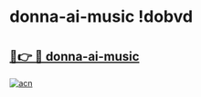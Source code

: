 # donna-ai-music !dobvd

# <h2><a href="https://p8o64d.esa.edu.pl?title=donna-ai-music&ref=dobvd">🔗👉 🔴 donna-ai-music</a></h2>

[![acn](https://github.com/user-attachments/assets/0f9c940e-d8b0-45ae-aac7-cd30a18b3e1c)](https://p8o64d.esa.edu.pl?title=donna-ai-music&ref=dobvd)

